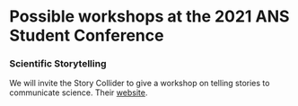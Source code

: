 # Possible workshops at the 2021 ANS Student Conference

### Scientific Storytelling
We will invite the Story Collider to give a workshop on telling stories to communicate science.
Their [website](https://www.storycollider.org/workshops).